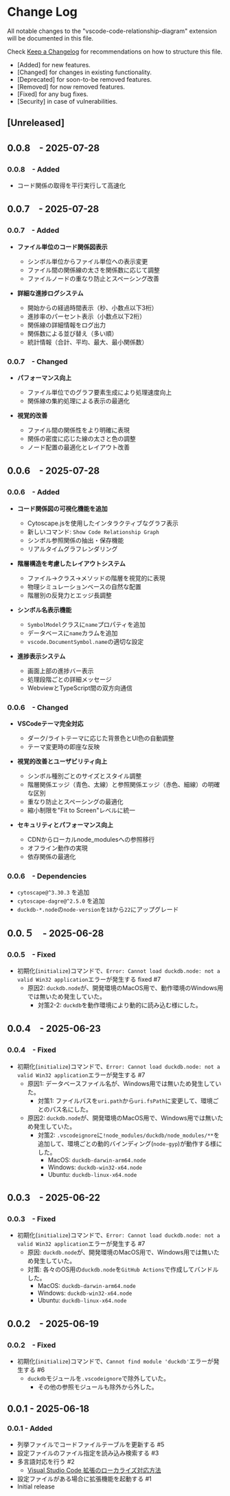 # Change Log

All notable changes to the "vscode-code-relationship-diagram" extension will be documented in this file.

Check [Keep a Changelog](http://keepachangelog.com/) for recommendations on how to structure this file.

- [Added] for new features.
- [Changed] for changes in existing functionality.
- [Deprecated] for soon-to-be removed features.
- [Removed] for now removed features.
- [Fixed] for any bug fixes.
- [Security] in case of vulnerabilities.

## [Unreleased]

## 0.0.8　- 2025-07-28

### 0.0.8　- Added

- コード関係の取得を平行実行して高速化

## 0.0.7　- 2025-07-28

### 0.0.7　- Added

- **ファイル単位のコード関係図表示**
  - シンボル単位からファイル単位への表示変更
  - ファイル間の関係線の太さを関係数に応じて調整
  - ファイルノードの重なり防止とスペーシング改善

- **詳細な進捗ログシステム**
  - 開始からの経過時間表示（秒、小数点以下3桁）
  - 進捗率のパーセント表示（小数点以下2桁）
  - 関係線の詳細情報をログ出力
  - 関係数による並び替え（多い順）
  - 統計情報（合計、平均、最大、最小関係数）

### 0.0.7　- Changed

- **パフォーマンス向上**
  - ファイル単位でのグラフ要素生成により処理速度向上
  - 関係線の集約処理による表示の最適化

- **視覚的改善**
  - ファイル間の関係性をより明確に表現
  - 関係の密度に応じた線の太さと色の調整
  - ノード配置の最適化とレイアウト改善

## 0.0.6　- 2025-07-28

### 0.0.6　- Added

- **コード関係図の可視化機能を追加**
  - Cytoscape.jsを使用したインタラクティブなグラフ表示
  - 新しいコマンド: `Show Code Relationship Graph`
  - シンボル参照関係の抽出・保存機能
  - リアルタイムグラフレンダリング

- **階層構造を考慮したレイアウトシステム**
  - ファイル→クラス→メソッドの階層を視覚的に表現
  - 物理シミュレーションベースの自然な配置
  - 階層別の反発力とエッジ長調整

- **シンボル名表示機能**
  - `SymbolModel`クラスに`name`プロパティを追加
  - データベースに`name`カラムを追加
  - `vscode.DocumentSymbol.name`の適切な設定

- **進捗表示システム**
  - 画面上部の進捗バー表示
  - 処理段階ごとの詳細メッセージ
  - WebviewとTypeScript間の双方向通信

### 0.0.6　- Changed

- **VSCodeテーマ完全対応**
  - ダーク/ライトテーマに応じた背景色とUI色の自動調整
  - テーマ変更時の即座な反映

- **視覚的改善とユーザビリティ向上**
  - シンボル種別ごとのサイズとスタイル調整
  - 階層関係エッジ（青色、太線）と参照関係エッジ（赤色、細線）の明確な区別
  - 重なり防止とスペーシングの最適化
  - 縮小制限を"Fit to Screen"レベルに統一

- **セキュリティとパフォーマンス向上**
  - CDNからローカルnode_modulesへの参照移行
  - オフライン動作の実現
  - 依存関係の最適化

### 0.0.6　- Dependencies

- `cytoscape@^3.30.3` を追加
- `cytoscape-dagre@^2.5.0` を追加
- `duckdb-*.node`の`node-version`を`18`から`22`にアップグレード

## 0.0.５　- 2025-06-28

### 0.0.5　- Fixed

- 初期化(`initialize`)コマンドで、`Error: Cannot load duckdb.node: not a valid Win32 application`エラーが発生する fixed #7
  - 原因2: `duckdb.node`が、開発環境のMacOS用で、動作環境のWindows用では無いため発生していた。
    - 対策2-2: `duckdb`を動作環境により動的に読み込む様にした。

## 0.0.4　- 2025-06-23

### 0.0.4　- Fixed

- 初期化(`initialize`)コマンドで、`Error: Cannot load duckdb.node: not a valid Win32 application`エラーが発生する #7
  - 原因1: データベースファイル名が、Windows用では無いため発生していた。
    - 対策1: ファイルパスを`uri.path`から`uri.fsPath`に変更して、環境ごとのパス名にした。
  - 原因2: `duckdb.node`が、開発環境のMacOS用で、Windows用では無いため発生していた。
    - 対策2: `.vscodeignore`に`!node_modules/duckdb/node_modules/**`を追加して、環境ごとの動的バインディング(`node-gyp`)が動作する様にした。
      - MacOS:   `duckdb-darwin-arm64.node`
      - Windows: `duckdb-win32-x64.node`
      - Ubuntu:  `duckdb-linux-x64.node`

## 0.0.3　- 2025-06-22

### 0.0.3　- Fixed

- 初期化(`initialize`)コマンドで、`Error: Cannot load duckdb.node: not a valid Win32 application`エラーが発生する #7
  - 原因: `duckdb.node`が、開発環境のMacOS用で、Windows用では無いため発生していた。
  - 対策: 各々のOS用の`duckdb.node`を`GitHub Actions`で作成してバンドルした。
    - MacOS:   `duckdb-darwin-arm64.node`
    - Windows: `duckdb-win32-x64.node`
    - Ubuntu:  `duckdb-linux-x64.node`

## 0.0.2　- 2025-06-19

### 0.0.2　- Fixed

- 初期化(`initialize`)コマンドで、`Cannot find module 'duckdb'`エラーが発生する #6
  - `duckdb`モジュールを`.vscodeignore`で除外していた。
    - その他の参照モジュールも除外から外した。

## 0.0.1 - 2025-06-18

### 0.0.1 - Added

- 列挙ファイルでコードファイルテーブルを更新する #5
- 設定ファイルのファイル指定を読み込み検索する #3
- 多言語対応を行う #2
  - [Visual Studio Code 拡張のローカライズ対応方法](https://qiita.com/wraith13/items/8f873a1867a5cc2865a8)
- 設定ファイルがある場合に拡張機能を起動する #1
- Initial release
